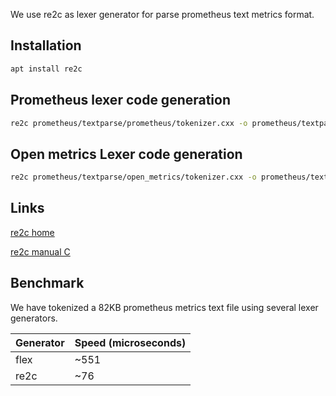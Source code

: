 We use re2c as lexer generator for parse prometheus text metrics format.

## Installation

```bash
apt install re2c
```

## Prometheus lexer code generation

```bash
re2c prometheus/textparse/prometheus/tokenizer.cxx -o prometheus/textparse/prometheus/tokenizer.cpp --no-debug-info --conditions --bit-vectors --no-generation-date --no-version
```

## Open metrics Lexer code generation

```bash
re2c prometheus/textparse/open_metrics/tokenizer.cxx -o prometheus/textparse/open_metrics/tokenizer.cpp --no-debug-info --conditions --bit-vectors --no-generation-date --no-version
```

## Links

[re2c home](https://re2c.org/)

[re2c manual C](https://re2c.org/manual/manual_c.html)

## Benchmark

We have tokenized a 82KB prometheus metrics text file using several lexer generators.

| Generator | Speed (microseconds) |
|-----------|----------------------|
| flex      | ~551                 |
| re2c      | ~76                  |
